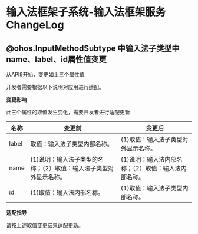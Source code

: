 # 输入法框架子系统-输入法框架服务ChangeLog


## @ohos.InputMethodSubtype 中输入法子类型中name、label、id属性值变更
从API9开始，变更如上三个属性值

开发者需要根据以下说明对应用进行适配。

**变更影响**

此三个属性的取值发生变化，需要开发者进行适配更新

| 名称 | 变更前 | 变更后 |
| -------- | -------- | -------- |
| label | 取值：输入法子类型内部名称。| (1)取值：输入法子类型对外显示名称。 |
| name | (1)说明：输入法子类型的名称；（2）取值：输入法子类型对外显示名称。| (1)说明：输入法内部名称；（2）取值：输入法内部名称。|
| id | (1)取值：输入法内部名称。| (1)取值：输入法子类型内部名称。|

**适配指导**

请按上述取值变更结果适配更新。

